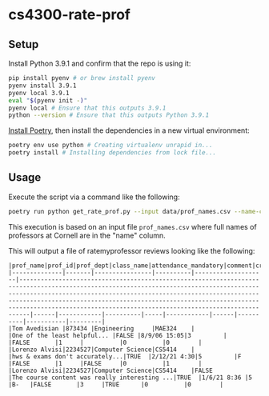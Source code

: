 # cs4300-rate-prof

## Setup

Install Python 3.9.1 and confirm that the repo is using it:

```bash
pip install pyenv # or brew install pyenv
pyenv install 3.9.1
pyenv local 3.9.1
eval "$(pyenv init -)"
pyenv local # Ensure that this outputs 3.9.1
python --version # Ensure that this outputs Python 3.9.1
```

[Install Poetry](https://python-poetry.org/docs/), then install the dependencies in a new virtual environment:

```bash
poetry env use python # Creating virtualenv unrapid in...
poetry install # Installing dependencies from lock file...
```
## Usage
Execute the script via a command like the following:

```bash
poetry run python get_rate_prof.py --input data/prof_names.csv --name-col name
```

This execution is based on an input file `prof_names.csv` where full names of professors at Cornell are in the "name" column. 

This will output a file of ratemyprofessor reviews looking like the following:
```
|prof_name|prof_id|prof_dept|class_name|attendance_mandatory|comment|credit|date|difficulty|grade|online_class|rating|take_again|thumbs_down|thumbs_up|
|--------------|-------|----------------|----------|--------------------|-----------------------------------------------------------------------------------------------------------------------------------------------------------------------------------------------------------------------------------------------------------------------------------------------------------------------------------------------------------------|------|------------|----------|-----|------------|------|----------|-----------|---------|
|Tom Avedisian |873434 |Engineering     |MAE324    |                    |One of the least helpful... |FALSE |8/9/06 15:05|3         |     |FALSE       |1     |          |0          |0        |
|Lorenzo Alvisi|2234527|Computer Science|CS5414    |                    |hws & exams don't accurately...|TRUE  |2/12/21 4:30|5         |F    |FALSE       |1     |FALSE     |0          |1        |
|Lorenzo Alvisi|2234527|Computer Science|CS5414    |FALSE               |The course content was really interesting ...|TRUE  |1/6/21 8:36 |5         |B-   |FALSE       |3     |TRUE      |0          |0        |

```


